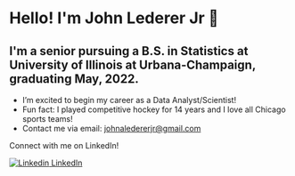 # Hello! I'm John Lederer Jr 👋

## I'm a senior pursuing a B.S. in Statistics at University of Illinois at Urbana-Champaign, graduating May, 2022.

- I’m excited to begin my career as a Data Analyst/Scientist!
- Fun fact: I played competitive hockey for 14 years and I love all Chicago sports teams!
- Contact me via email: johnaledererjr@gmail.com

Connect with me on LinkedIn!

[![Linkedin](https://i.stack.imgur.com/gVE0j.png) LinkedIn](https://www.linkedin.com/in/john-lederer-jr/)
&nbsp;
